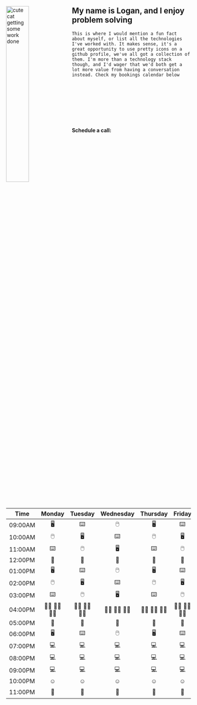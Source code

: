 <div width="100%"> 
<img width="35%" align="left" src="https://images-cdn.exchange.art/qshqgr0cjqmr5phD1tK-3gnohYWmfcXwx6VWnk27o38?ext=fastly&optimize=medium" alt="cute cat getting some work done" />
  
  ## My name is Logan, and I enjoy problem solving
  ```This is where I would mention a fun fact about myself, or list all the technologies I've worked with. It makes sense, it's a great opportunity to use pretty icons on a github profile, we've all got a collection of them. I'm more than a technology stack though, and I'd wager that we'd both get a lot more value from having a conversation instead. Check my bookings calendar below```

<br />
<img src="https://komarev.com/ghpvc/?username=logan858&style=for-the-badge&color=grey&label=Fans" alt=""/>
<br />
<br />
<br />
<br />
<br />
<br />

#### Schedule a call:
   
 | Time | Monday | Tuesday | Wednesday  | Thursday  |  Friday | Saturday | Sunday | 
 |---------|:---------:|:------------:|:-----------:|:---------:|:----------:|:--------:|:-----:|
 | 09:00AM | :desktop_computer: | :keyboard: | :computer_mouse: | :desktop_computer: | :keyboard: | :sleeping: | :sleeping: |
 | 10:00AM | :computer_mouse: | :desktop_computer: | :keyboard: | :computer_mouse: | :desktop_computer: | :fried_egg: | :fried_egg: |
 | 11:00AM | :keyboard: | :computer_mouse: | :desktop_computer: | :keyboard: | :computer_mouse: | :computer: | :computer: |
 | 12:00PM | :green_salad: | :shallow_pan_of_food: | :taco: | :falafel: | :bowl_with_spoon: | :burrito: | :ramen: |
 | 01:00PM | :desktop_computer: | :keyboard: | :computer_mouse: | :desktop_computer: | :keyboard: | :computer: | :leg: |
 | 02:00PM | :computer_mouse: | :desktop_computer: | :keyboard: | :computer_mouse: | :desktop_computer: | :computer: | :computer: |
 | 03:00PM | :keyboard: | :computer_mouse: | :desktop_computer: | :keyboard: | :computer_mouse: | 	:film_projector: | :tv: |
 | 04:00PM |:woman_office_worker: :man_technologist: :woman_technologist:|:woman_office_worker: :man_technologist: :woman_technologist:|:woman_office_worker: :man_technologist: :woman_technologist:|:woman_office_worker: :man_technologist: :woman_technologist:|:woman_office_worker: :man_technologist: :woman_technologist:| :tv: | :film_projector: |
 | 05:00PM | :meat_on_bone: | :curry: | :pizza: | :lobster: | 	:sushi: | :cut_of_meat: | :spaghetti: |
 | 06:00PM | :desktop_computer: | :keyboard: | :computer_mouse: | :desktop_computer: | :keyboard: | :computer: | :computer: |
 | 07:00PM |:computer:|:computer:|:computer:|:computer:|:computer:| :video_game: | :books: |
 | 08:00PM |:computer:|:computer:|:computer:|:computer:|:computer:|:muscle:| :video_game: |
 | 09:00PM |:computer:|:computer:|:computer:|:computer:|:computer:|:free:|:free:|
 | 10:00PM |:relaxed:|:relaxed:|:relaxed:|:relaxed:|:relaxed:|:free:|:free:|
 | 11:00PM |:muscle:|:leg:|:muscle:|:muscle:|:leg:| :cocktail: |:free:|

    
  
</div>


<!--
**logan858/logan858** is a ✨ _special_ ✨ repository because its `README.md` (this file) appears on your GitHub profile.
